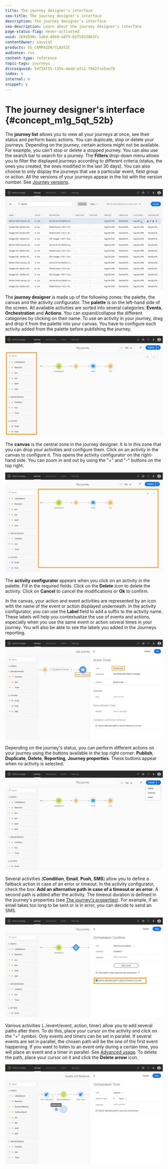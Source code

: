 ```yaml
---
title: The journey designer's interface
seo-title: The journey designer's interface
description: The journey designer's interface
seo-description: Learn about the journey designer's interface
page-status-flag: never-activated
uuid: 269d590c-5a6d-40b9-a879-02f5033863fc
contentOwner: sauviat
products: SG_CAMPAIGN/CLASSIC
audience: rns
content-type: reference
topic-tags: journeys
discoiquuid: 5df34f55-135a-4ea8-afc2-f9427ce5ae7b
index: n
internal: n
snippet: y
---
```


# The journey designer's interface {#concept_m1g_5qt_52b}

The **journey list** allows you to view all your journeys at once, see their status and perform basic actions. You can duplicate, stop or delete your journeys. Depending on the journey, certain actions might not be available. For example, you can't stop or delete a stopped journey. You can also use the search bar to search for a journey. The **Filters** drop-down menu allows you to filter the displayed journeys according to different criteria (status, the ones you created, the ones modified in the last 30 days). You can also choose to only display the journeys that use a particular event, field group or action.
All the versions of your journeys appear in the list with the version number. See [Journey versions](../building-journeys/journeyversions.md#concept_ldc_k55_zgb).

 ![](../assets/journey37.png)

The **journey designer** is made up of the following zones: the palette, the canvas and the activity configurator.
The **palette** is on the left-hand side of the screen. All available activities are sorted into several categories: **Events**, **Orchestration** and **Actions**. You can expand/collapse the different categories by clicking on their name. To use an activity in your journey, drag and drop it from the palette into your canvas. You have to configure each activity added from the palette before publishing the journey.

 ![](../assets/journey38.png)

The **canvas** is the central zone in the journey designer. It is in this zone that you can drop your activities and configure them. Click on an activity in the canvas to configure it. This opens the activity configurator on the right-hand side. You can zoom in and out by using the "+" and "-" buttons on the top right.

 ![](../assets/journey39.png)

The **activity configurator** appears when you click on an activity in the palette. Fill in the required fields. Click on the **Delete** icon to delete the activity. Click on **Cancel** to cancel the modifications or **Ok** to confirm. 

In the canvas, your action and event activities are represented by an icon with the name of the event or action displayed underneath. In the activity configurator, you can use the **Label** field to add a suffix to the activity name. These labels will help you contextualize the use of events and actions, especially when you use the same event or action several times in your journey. You will also be able to see the labels you added in the Journeys reporting.

 ![](../assets/journey59bis.png)

Depending on the journey's status, you can perform different actions on your journey using the buttons available in the top right corner: **Publish**, **Duplicate**, **Delete**, **Reporting**, **Journey properties**. These buttons appear when no activity is selected.

 ![](../assets/journey41.png)

Several activities (**Condition**, **Email**, **Push**, **SMS**) allow you to define a fallback action in case of an error or timeout. In the activity configurator, check the box: **Add an alternative path in case of a timeout or an error**. A second path is added after the activity. The timeout duration is defined in the journey's properties (see [The journey's properties](../building-journeys/journeyproperty.md#concept_prq_wqt_52b)). For example, if an email takes too long to be sent or is in error, you can decide to send an SMS.

 ![](../assets/journey42.png)

Various activities (../event/event, action, timer) allow you to add several paths after them. To do this, place your cursor on the activity and click on the "+" symbol. Only events and timers can be set in parallel. If several events are set in parallel, the chosen path will be the one of the first event happening. If you want to listen to an event only during a certain time, you will place an event and a timer in parallel. See [Advanced usage](../building-journeys/journeyevent.md#concept_rws_1rt_52b/section_vxv_h25_pgb).
To delete the path, place your cursor on it and click the **Delete arrow** icon.

 ![](../assets/journey42ter.png)
